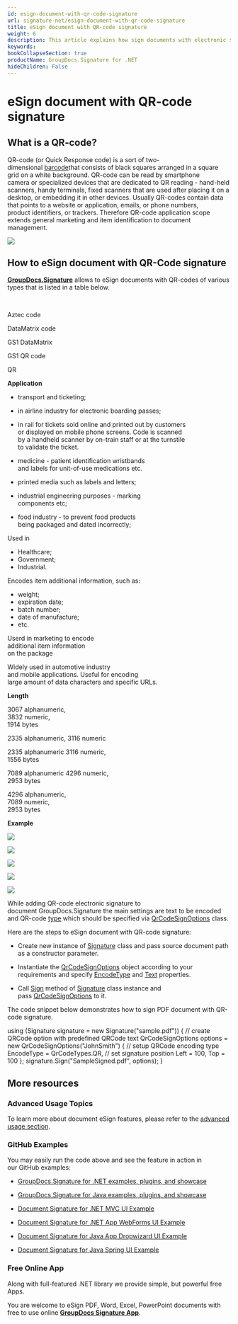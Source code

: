 ```yaml
---
id: esign-document-with-qr-code-signature
url: signature-net/esign-document-with-qr-code-signature
title: eSign document with QR-code signature
weight: 6
description: This article explains how sign documents with electronic signature as QR-code on document page with GroupDocs.Signature API.
keywords: 
bookCollapseSection: true
productName: GroupDocs.Signature for .NET
hideChildren: False
---
```


# eSign document with QR-code signature

## What is a QR-code?

QR-code (or Quick Response code) is a sort of two-dimensional [barcode](https://wiki.lisbon.dynabic.com/display/signature/eSign+document+with+Barcode+signature#eSigndocumentwithBarcodesignature-WhatisaBarcode?)that consists of black squares arranged in a square grid on a white background. QR-code can be read by smartphone camera or specialized devices that are dedicated to QR reading - hand-held scanners, handy terminals, fixed scanners that are used after placing it on a desktop, or embedding it in other devices. Usually QR-codes contain data that points to a website or application, emails, or phone numbers, product identifiers, or trackers. Therefore QR-code application scope extends general marketing and item identification to document management.

![](https://wiki.lisbon.dynabic.com/download/thumbnails/29426708/QR%20Code%202.png?version=1&modificationDate=1581412288000&api=v2)

## How to eSign document with QR-Code signature 

[**GroupDocs.Signature**](https://products.groupdocs.com/signature/net) allows to eSign documents with QR-codes of various types that is listed in a table below. 

 

Aztec code

DataMatrix code

GS1 DataMatrix 

GS1 QR code 

QR

**Application**

*   transport and ticketing;
*   in airline industry for electronic boarding passes;  
    
*   in rail for tickets sold online and printed out by customers  
    or displayed on mobile phone screens. Code is scanned  
    by a handheld scanner by on-train staff or at the turnstile  
    to validate the ticket.
*   medicine - patient identification wristbands  
    and labels for unit-of-use medications etc.

*   printed media such as labels and letters;
*   industrial engineering purposes - marking  
    components etc;  
    
*   food industry - to prevent food products  
    being packaged and dated incorrectly;

Used in

*   Healthcare;
*   Government;
*   Industrial.

Encodes item additional information, such as:

*   weight;
*   expiration date;
*   batch number;
*   date of manufacture;
*   etc.

Userd in marketing to encode  
additional item information  
on the package

Widely used in automotive industry  
and mobile applications. Useful for encoding  
large amount of data characters and specific URLs.

**Length**

3067 alphanumeric,  
3832 numeric,  
1914 bytes

2335 alphanumeric, 3116 numeric

2335 alphanumeric 3116 numeric,  
1556 bytes

7089 alphanumeric 4296 numeric,  
2953 bytes

4296 alphanumeric,  
7089 numeric,  
2953 bytes

**Example**

![](https://wiki.lisbon.dynabic.com/download/thumbnails/29426708/Aztec.png?version=1&modificationDate=1581415722000&api=v2)

![](https://wiki.lisbon.dynabic.com/download/thumbnails/29426708/DataMatrix.png?version=1&modificationDate=1581416613000&api=v2)

![](https://wiki.lisbon.dynabic.com/download/thumbnails/29426708/GS1%20DataMatrix.png?version=1&modificationDate=1581419522000&api=v2)

![](https://wiki.lisbon.dynabic.com/download/thumbnails/29426708/GS1%20QR.png?version=1&modificationDate=1581419623000&api=v2)

![](https://wiki.lisbon.dynabic.com/download/thumbnails/29426708/QR%20Code%202.png?version=1&modificationDate=1581412288000&api=v2)

While adding QR-code electronic signature to document GroupDocs.Signature the main settings are text to be encoded and QR-code [type](https://apireference.groupdocs.com/net/signature/groupdocs.signature.domain/qrcodetypes/fields/index) which should be specified via [QrCodeSignOptions](https://apireference.groupdocs.com/net/signature/groupdocs.signature.options/qrcodesignoptions) class.   

Here are the steps to eSign document with QR-code signature:

*   Create new instance of [Signature](https://apireference.groupdocs.com/net/signature/groupdocs.signature/signature) class and pass source document path as a constructor parameter.
    
*   Instantiate the [QrCodeSignOptions](https://apireference.groupdocs.com/net/signature/groupdocs.signature.options/qrcodesignoptions) object according to your requirements and specify [EncodeType](https://apireference.groupdocs.com/net/signature/groupdocs.signature.options/qrcodesignoptions/properties/encodetype) and [Text](https://apireference.groupdocs.com/net/signature/groupdocs.signature.options/textsignoptions/properties/text) properties.
    
*   Call [Sign](https://apireference.groupdocs.com/net/signature/groupdocs.signature/signature/methods/sign) method of [Signature](https://apireference.groupdocs.com/net/signature/groupdocs.signature/signature) class instance and pass [QrCodeSignOptions](https://apireference.groupdocs.com/net/signature/groupdocs.signature.options/qrcodesignoptions) to it.
    

The code snippet below demonstrates how to sign PDF document with QR-code signature.

using (Signature signature = new Signature("sample.pdf"))
{
    // create QRCode option with predefined QRCode text
    QrCodeSignOptions options = new QrCodeSignOptions("JohnSmith")
    {
        // setup QRCode encoding type
        EncodeType = QrCodeTypes.QR,
        // set signature position
        Left = 100,
        Top = 100
    };
    signature.Sign("SampleSigned.pdf", options);
}

## More resources

### Advanced Usage Topics

To learn more about document eSign features, please refer to the [advanced usage section](Advanced%2Busage.html).

### GitHub Examples 

You may easily run the code above and see the feature in action in our GitHub examples:

*   [GroupDocs.Signature for .NET examples, plugins, and showcase](https://github.com/groupdocs-signature/GroupDocs.Signature-for-.NET)
    
*   [GroupDocs.Signature for Java examples, plugins, and showcase](https://github.com/groupdocs-signature/GroupDocs.Signature-for-Java)
    
*   [Document Signature for .NET MVC UI Example](https://github.com/groupdocs-signature/GroupDocs.Signature-for-.NET-MVC) 
    
*   [Document Signature for .NET App WebForms UI Example](https://github.com/groupdocs-signature/GroupDocs.Signature-for-.NET-WebForms)
    
*   [Document Signature for Java App Dropwizard UI Example](https://github.com/groupdocs-signature/GroupDocs.Signature-for-Java-Dropwizard)
    
*   [Document Signature for Java Spring UI Example](https://github.com/groupdocs-signature/GroupDocs.Signature-for-Java-Spring)
    

### Free Online App 

Along with full-featured .NET library we provide simple, but powerful free Apps.

You are welcome to eSign PDF, Word, Excel, PowerPoint documents with free to use online **[GroupDocs Signature App](https://products.groupdocs.app/signature)**.

